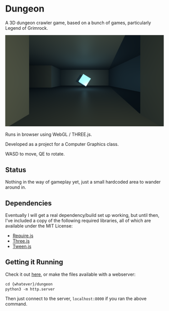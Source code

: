 Dungeon
=======
A 3D dungeon crawler game, based on a bunch of games, particularly Legend of Grimrock.

![A spinning cube that does nothing useful!](/screenshot.png?raw=true)

Runs in browser using WebGL / THREE.js.

Developed as a project for a Computer Graphics class.

WASD to move, QE to rotate.

Status
------
Nothing in the way of gameplay yet, just a small hardcoded area to wander around in.


Dependencies
------------
Eventually I will get a real dependency/build set up working, but until then, I've included
a copy of the following required libraries, all of which are available under the MIT License:

+ [Require.js](https://github.com/jrburke/requirejs)
+ [Three.js](https://github.com/mrdoob/three.js)
+ [Tween.js](https://github.com/tweenjs/tween.js)

Getting it Running
------------------
Check it out [here](https://beanbeam.github.io/dungeon), or make the files available with a webserver:
```
cd {whatever}/dungeon
python3 -m http.server
```
Then just connect to the server, `localhost:8000` if you ran the above command.
